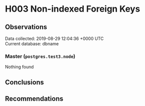 # H003 Non-indexed Foreign Keys #

## Observations ##
Data collected: 2019-08-29 12:04:36 +0000 UTC  
Current database: dbname  


### Master (`postgres.test3.node`) ###



Nothing found



## Conclusions ##


## Recommendations ##

